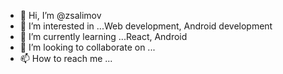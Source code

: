 - 👋 Hi, I’m @zsalimov
- 👀 I’m interested in ...Web development, Android development
- 🌱 I’m currently learning ...React, Android 
- 💞️ I’m looking to collaborate on ...
- 📫 How to reach me ...

<!---
zsalimov/zsalimov is a ✨ special ✨ repository because its `README.md` (this file) appears on your GitHub profile.
You can click the Preview link to take a look at your changes.
--->
